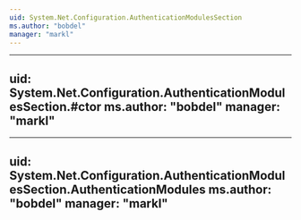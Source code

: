 ```yaml
---
uid: System.Net.Configuration.AuthenticationModulesSection
ms.author: "bobdel"
manager: "markl"
---
```


---
uid: System.Net.Configuration.AuthenticationModulesSection.#ctor
ms.author: "bobdel"
manager: "markl"
---

---
uid: System.Net.Configuration.AuthenticationModulesSection.AuthenticationModules
ms.author: "bobdel"
manager: "markl"
---
